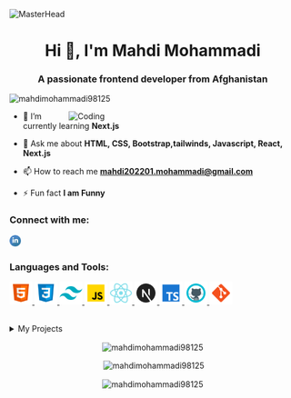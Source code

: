 ![MasterHead](https://firebasestorage.googleapis.com/v0/b/flexi-coding.appspot.com/o/dempgi7-520f8d5f-63d4-4453-8822-dbc149ae27f8.gif?alt=media&token=91c0c7b2-93c3-4029-b011-1a8703c5730d)

<h1 align="center">Hi 👋, I'm Mahdi Mohammadi</h1>
<h3 align="center">A passionate frontend developer from Afghanistan</h3>

<p align="left"> <img src="https://komarev.com/ghpvc/?username=mahdimohammadi98125&label=Profile%20views&color=0e75b6&style=flat" alt="mahdimohammadi98125" /> </p>
<img align="right" alt="Coding" width="400" src="https://cdn.dribbble.com/users/1162077/screenshots/3848914/programmer.gif">
    
- 🌱 I’m currently learning **Next.js**

- 💬 Ask me about **HTML, CSS, Bootstrap,tailwinds, Javascript, React, Next.js**

- 📫 How to reach me **mahdi202201.mohammadi@gmail.com**

- ⚡ Fun fact **I am Funny**

<h3 align="left">Connect with me:</h3>
<p align="left">
<a href="https://www.linkedin.com/in/mahdi-mohammadi-1b6395260/" target="blank">
<img src="./assets/linkedin-svgrepo-com.svg" width= "20" />
</a>
</p>

<h3 align="left">Languages and Tools:</h3>

<p>
<a href="https://www.w3.org/html/" target="_blank" rel="noreferrer"> 
<img src="./assets/html.svg" alt="html" width="40" height="40"/> 
</a> 
<a href="https://www.w3schools.com/css/" target="_blank" rel="noreferrer"> 
<img src="./assets/css.svg" alt="css" width="40" height="40"/> 
</a>
<a href="https://tailwindcss.com/" target="_blank" rel="noreferrer"> 
<img src="./assets/tailwindcss.svg" alt="tailwind" width="40" height="40"/> 
</a>
<a href="https://developer.mozilla.org/en-US/docs/Web/JavaScript" target="_blank" rel="noreferrer"> 
<img src="./assets/javascript.svg" alt="javascript" width="40" height="40"/> 
</a>
<a href="https://reactjs.org/" target="_blank" rel="noreferrer"> 
<img src="./assets/react.svg" alt="react" width="40" height="40"/> 
</a> 
<a href="https://nextjs.org/" target="_blank" rel="noreferrer">
<img src="./assets/nextjs.svg" alt="nextjs" width="40" height="40"/>
</a>
<a href="https://www.typescriptlang.org/" target="_blank" rel="noreferrer"> 
<img src="./assets/typescript.svg" alt="typescript" width="40" height="40"/> 
</a>
</a>
<a href="https://github.com/" target="_blank" rel="noreferrer"> 
<img src="./assets/github.svg" alt="github" width="40" height="40"/> 
</a>
<a href="https://git-scm.com/" target="_blank" rel="noreferrer"> 
<img src="./assets/git.svg" alt="git" width="40" height="40"/> 
</a>
</p>

<br>

<details>
<summary>My Projects</summary>

| No  | Project Name    | Github Repository                                                           | View Online                                            |
| --- | --------------- | --------------------------------------------------------------------------- | ------------------------------------------------------ |
| 16  | Issue-tracker   | [repository](https://github.com/MahdiMohammadi98125/issue-tracker)          | [visit](https://issue-tracker-seven-black.vercel.app/) |
| 15  | Game-hub        | [repository](https://github.com/MahdiMohammadi98125/game-hub)               | [visit](https://game-hub-tau-gules.vercel.app/)        |
| 14  | Expense tracker | [repository](https://github.com/MahdiMohammadi98125/expense-tracker-app)    | [visit](https://expense-tracker-app-f390.netlify.app/) |
| 13  | Meetups         | [repository](https://github.com/MahdiMohammadi98125/Meetup-project)         | [visit](https://meetup-project-3b48b6.netlify.app/)    |
| 12  | online service  | [repository](https://github.com/MahdiMohammadi98125/online-service)         | [visit](https://online-service-42520e.netlify.app)     |
| 11  | Mapty           | [repository](https://github.com/MahdiMohammadi98125/Mapty)                  | [visit](https://mapty-seven-pi.vercel.app)             |
| 10  | eat-n-split     | [repository](https://github.com/MahdiMohammadi98125/eat-n-split)            | [visit](https://eat-n-split-40b333.netlify.app/)       |
| 09  | css-variables   | [repository](https://github.com/MahdiMohammadi98125/css-variables)          | [visit](https://css-variables-theta.vercel.app/)       |
| 08  | Drum kit        | [repository](https://github.com/MahdiMohammadi98125/Drum-Kit)               | [visit](https://drum-kit-mu-wine.vercel.app/)          |
| 07  | Pig-Game        | [repository](https://github.com/MahdiMohammadi98125/pig-game)               | [visit](https://pig-game-435c45.netlify.app)           |
| 06  | Guess number    | [repository](https://github.com/MahdiMohammadi98125/Guess-the-number)       | [visit](https://guess-number-8b1de8.netlify.app)       |
| 05  | Bankist Website | [repository](https://github.com/MahdiMohammadi98125/Bankist-Website)        | [visit](https://bankist-website-4cc7be.netlify.app)    |
| 04  | Nexter          | [repository](https://github.com/MahdiMohammadi98125/Nexter-Project)         | [visit](https://nexter-project-5dfc1e.netlify.app)     |
| 03  | Trillo          | [repository](https://github.com/MahdiMohammadi98125/Trillo-Project)         | [visit](https://trillo-project-d13a90.netlify.app)     |
| 02  | Grocery-website | [repository](https://github.com/MahdiMohammadi98125/Grocery-website)        | [visit](https://grocery-website-amber.vercel.app/)     |
| 01  | Omnifood        | [repository](https://github.com/MahdiMohammadi98125/OMNI-FOOD-OPTIMIZATION) | [visit](https://omnifood-mahdi98125.netlify.app/)      |

</details>

<p align="center"><img align="center" src="https://github-readme-stats.vercel.app/api/top-langs?username=mahdimohammadi98125&show_icons=true&locale=en&layout=compact" alt="mahdimohammadi98125" /></p>

<p align="center">&nbsp;<img align="center" src="https://github-readme-stats.vercel.app/api?username=mahdimohammadi98125&show_icons=true&locale=en" alt="mahdimohammadi98125" /></p>

<p align="center"><img align="center" src="https://github-readme-streak-stats.herokuapp.com/?user=mahdimohammadi98125&" alt="mahdimohammadi98125" /></p>
